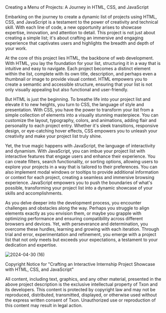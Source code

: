 Creating a Menu of Projects: A Journey in HTML, CSS, and JavaScript

Embarking on the journey to create a dynamic list of projects using HTML, CSS, and JavaScript is a testament to the power of creativity and technical skill. With each line of code, a new opportunity arises to showcase expertise, innovation, and attention to detail. This project is not just about creating a simple list; it's about crafting an immersive and engaging experience that captivates users and highlights the breadth and depth of your work.

At the core of this project lies HTML, the backbone of web development. With HTML, you lay the foundation for your list, structuring it in a way that is intuitive and easy to navigate. Each project becomes a distinct element within the list, complete with its own title, description, and perhaps even a thumbnail or image to provide visual context. HTML empowers you to create a semantic and accessible structure, ensuring that your list is not only visually appealing but also functional and user-friendly.

But HTML is just the beginning. To breathe life into your project list and elevate it to new heights, you turn to CSS, the language of style and presentation. With CSS, you have the power to transform your list from a simple collection of elements into a visually stunning masterpiece. You can customize the layout, typography, colors, and animations, adding flair and personality to each project entry. Whether it's sleek transitions, responsive design, or eye-catching hover effects, CSS empowers you to unleash your creativity and make your project list truly shine.

Yet, the true magic happens with JavaScript, the language of interactivity and dynamism. With JavaScript, you can imbue your project list with interactive features that engage users and enhance their experience. You can create filters, search functionality, or sorting options, allowing users to explore your projects in a way that is tailored to their preferences. You can also implement modal windows or tooltips to provide additional information or context for each project, creating a seamless and immersive browsing experience. JavaScript empowers you to push the boundaries of what's possible, transforming your project list into a dynamic showcase of your skills and accomplishments.

As you delve deeper into the development process, you encounter challenges and obstacles along the way. Perhaps you struggle to align elements exactly as you envision them, or maybe you grapple with optimizing performance and ensuring compatibility across different browsers and devices. Yet, with perseverance and determination, you overcome these hurdles, learning and growing with each iteration. Through trial and error, experimentation and refinement, you emerge with a project list that not only meets but exceeds your expectations, a testament to your dedication and expertise.

![2024-04-30 (16)](https://github.com/mdaltamashalam/To-make-list-TXN/assets/115888774/74284c48-0292-4e7b-9029-ada4454399b0)


Copyright Notice for "Crafting an Interactive Internship Project Showcase with HTML, CSS, and JavaScript"

All content, including text, graphics, and any other material, presented in the above project description is the exclusive intellectual property of Txon and its developers. This content is protected by copyright law and may not be reproduced, distributed, transmitted, displayed, or otherwise used without the express written consent of Txon. Unauthorized use or reproduction of this content may result in legal action. 
